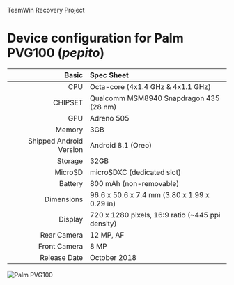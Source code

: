 TeamWin Recovery Project

Device configuration for Palm PVG100 (_pepito_)
=====================================================

Basic   | Spec Sheet
-------:|:-------------------------
CPU     | Octa-core (4x1.4 GHz & 4x1.1 GHz)
CHIPSET | Qualcomm MSM8940 Snapdragon 435 (28 nm)
GPU     | Adreno 505
Memory  | 3GB
Shipped Android Version | Android 8.1 (Oreo)
Storage | 32GB
MicroSD | microSDXC (dedicated slot)
Battery | 800 mAh (non-removable)
Dimensions | 96.6 x 50.6 x 7.4 mm (3.80 x 1.99 x 0.29 in)
Display | 720 x 1280 pixels, 16:9 ratio (~445 ppi density)
Rear Camera  | 12 MP, AF
Front Camera | 8 MP
Release Date | October 2018

![Palm PVG100](https://fdn2.gsmarena.com/vv/pics/palm/palm-2018-2.jpg "Palm PVG100")
